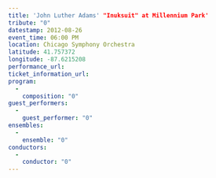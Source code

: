 ```yaml
---
title: 'John Luther Adams' "Inuksuit" at Millennium Park'
tribute: "0"
datestamp: 2012-08-26
event_time: 06:00 PM
location: Chicago Symphony Orchestra
latitude: 41.757372
longitude: -87.6215208
performance_url: 
ticket_information_url: 
program: 
  -
    composition: "0"
guest_performers: 
  -
    guest_performer: "0"
ensembles: 
  -
    ensemble: "0"
conductors: 
  -
    conductor: "0"
---
```

